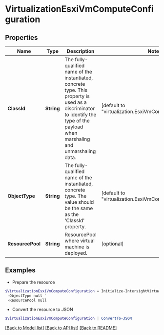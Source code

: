 # VirtualizationEsxiVmComputeConfiguration
## Properties

Name | Type | Description | Notes
------------ | ------------- | ------------- | -------------
**ClassId** | **String** | The fully-qualified name of the instantiated, concrete type. This property is used as a discriminator to identify the type of the payload when marshaling and unmarshaling data. | [default to "virtualization.EsxiVmComputeConfiguration"]
**ObjectType** | **String** | The fully-qualified name of the instantiated, concrete type. The value should be the same as the &#39;ClassId&#39; property. | [default to "virtualization.EsxiVmComputeConfiguration"]
**ResourcePool** | **String** | ResourcePool where virtual machine is deployed. | [optional] 

## Examples

- Prepare the resource
```powershell
$VirtualizationEsxiVmComputeConfiguration = Initialize-IntersightVirtualizationEsxiVmComputeConfiguration  -ClassId null `
 -ObjectType null `
 -ResourcePool null
```

- Convert the resource to JSON
```powershell
$VirtualizationEsxiVmComputeConfiguration | ConvertTo-JSON
```

[[Back to Model list]](../README.md#documentation-for-models) [[Back to API list]](../README.md#documentation-for-api-endpoints) [[Back to README]](../README.md)

